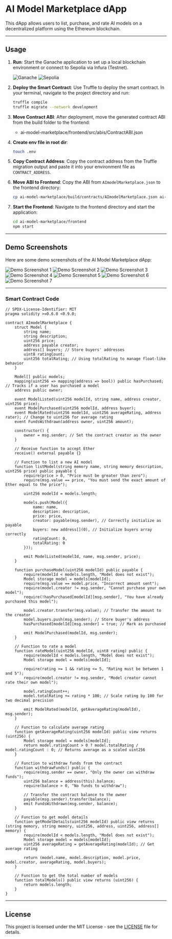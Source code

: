 # AI Model Marketplace dApp

This dApp allows users to list, purchase, and rate AI models on a decentralized platform using the Ethereum blockchain.

---

## Usage

1. **Run**: Start the Ganache application to set up a local blockchain environment or connect to Sepolia via Infura (Testnet).

   ![Ganache](img/ganache.jpg)
   ![Sepolia](img/sepolia.jpg)

2. **Deploy the Smart Contract**: Use Truffle to deploy the smart contract. In your terminal, navigate to the project directory and run:
   ```bash
   truffle compile
   truffle migrate --network development
   ```

3. **Move Contract ABI**: After deployment, move the generated contract ABI from the build folder to the frontend:
   - ai-model-marketplace/frontend/src/abis/ContractABI.json

4. **Create env file in root dir**: 
    ```bash
    touch .env
    ```

5. **Copy Contract Address**: Copy the contract address from the Truffle migration output and paste it into your environment file as `CONTRACT_ADDRESS`.

6. **Move ABI to Frontend**: Copy the ABI from `AImodelMarketplace.json` to the frontend directory:
   ```bash
   cp ai-model-marketplace/build/contracts/AImodelMarketplace.json ai-model-marketplace/frontend/src/abis/ContractABI.json
   ```

7. **Start the Frontend**: Navigate to the frontend directory and start the application:
   ```bash
   cd ai-model-marketplace/frontend
   npm start
   ```

---

## Demo Screenshots

Here are some demo screenshots of the AI Model Marketplace dApp:

![Demo Screenshot 1](img/1.png)
![Demo Screenshot 2](img/2.png)
![Demo Screenshot 3](img/3.png)
![Demo Screenshot 4](img/4.png)
![Demo Screenshot 5](img/5.png)
![Demo Screenshot 6](img/6.png)
![Demo Screenshot 7](img/7.png)

---

### Smart Contract Code

```solidity
// SPDX-License-Identifier: MIT
pragma solidity >=0.6.0 <0.9.0;

contract AImodelMarketplace {
    struct Model {
        string name;
        string description;
        uint256 price;
        address payable creator;
        address[] buyers; // Store buyers' addresses
        uint8 ratingCount;
        uint256 totalRating; // Using totalRating to manage float-like behavior
    }

    Model[] public models;
    mapping(uint256 => mapping(address => bool)) public hasPurchased; // Tracks if a user has purchased a model
    address public owner;

    event ModelListed(uint256 modelId, string name, address creator, uint256 price);
    event ModelPurchased(uint256 modelId, address buyer);
    event ModelRated(uint256 modelId, uint256 averageRating, address rater); // Change to uint256 for average rating
    event FundsWithdrawn(address owner, uint256 amount);

    constructor() {
        owner = msg.sender; // Set the contract creator as the owner
    }

    // Receive function to accept Ether
    receive() external payable {}

    // Function to list a new AI model
    function listModel(string memory name, string memory description, uint256 price) public payable {
        require(price > 0, "Price must be greater than zero");
        require(msg.value == price, "You must send the exact amount of Ether equal to the price");

        uint256 modelId = models.length;

        models.push(Model({
            name: name,
            description: description,
            price: price,
            creator: payable(msg.sender), // Correctly initialize as payable
            buyers: new address[](0), // Initialize buyers array correctly
            ratingCount: 0,
            totalRating: 0
        }));

        emit ModelListed(modelId, name, msg.sender, price);
    }

    function purchaseModel(uint256 modelId) public payable {
        require(modelId < models.length, "Model does not exist");
        Model storage model = models[modelId];
        require(msg.value == model.price, "Incorrect amount sent");
        require(model.creator != msg.sender, "Cannot purchase your own model");
        require(!hasPurchased[modelId][msg.sender], "You have already purchased this model");

        model.creator.transfer(msg.value); // Transfer the amount to the creator
        model.buyers.push(msg.sender); // Store buyer's address
        hasPurchased[modelId][msg.sender] = true; // Mark as purchased

        emit ModelPurchased(modelId, msg.sender);
    }

    // Function to rate a model
    function rateModel(uint256 modelId, uint8 rating) public {
        require(modelId < models.length, "Model does not exist");
        Model storage model = models[modelId];

        require(rating >= 1 && rating <= 5, "Rating must be between 1 and 5");
        require(model.creator != msg.sender, "Model creator cannot rate their own model");

        model.ratingCount++;
        model.totalRating += rating * 100; // Scale rating by 100 for two decimal precision

        emit ModelRated(modelId, getAverageRating(modelId), msg.sender);
    }

    // Function to calculate average rating
    function getAverageRating(uint256 modelId) public view returns (uint256) {
        Model storage model = models[modelId];
        return model.ratingCount > 0 ? model.totalRating / model.ratingCount : 0; // Returns average as a scaled uint256
    }

    // Function to withdraw funds from the contract
    function withdrawFunds() public {
        require(msg.sender == owner, "Only the owner can withdraw funds");
        uint256 balance = address(this).balance;
        require(balance > 0, "No funds to withdraw");

        // Transfer the contract balance to the owner
        payable(msg.sender).transfer(balance);
        emit FundsWithdrawn(msg.sender, balance);
    }

    // Function to get model details
    function getModelDetails(uint256 modelId) public view returns (string memory, string memory, uint256, address, uint256, address[] memory) {
        require(modelId < models.length, "Model does not exist");
        Model storage model = models[modelId];
        uint256 averageRating = getAverageRating(modelId); // Get average rating

        return (model.name, model.description, model.price, model.creator, averageRating, model.buyers);
    }

    // Function to get the total number of models
    function totalModels() public view returns (uint256) {
        return models.length;   
    }
}
```
---

## License

This project is licensed under the MIT License - see the [LICENSE](./LICENSE) file for details.
